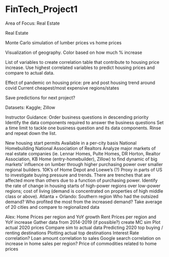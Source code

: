 # FinTech_Project1

Area of Focus: Real Estate 

Real Estate

Monte Carlo simulation of lumber prices vs home prices

Visualization of geography. Color based on how much % increase

List of variables to create correlation table that contribute to housing price increase. Use highest correlated variables to predict housing prices and compare to actual data. 

Effect of pandemic on housing price: pre and post housing trend around covid
Current cheapest/most expensive regions/states

Save predictions for next project? 



Datasets: Kaggle; Zillow


Instructor Guidance:
Order business questions in descending priority
Identify the data components required to answer the business questions 
Set a time limit to tackle one business question and its data components. Rinse and repeat down the list. 


New housing start permits
Available in a per-city basis
National Homebuilding 
National Association of Realtors
Analyze major markets of real estate companies (ie. Lennar Homes, Pulte Homes, DR Horton, Realtor Association, KB Home (entry-homebuilder), Zillow) to find dynamic of big markets’ influence on lumber through higher purchasing power over smaller regional builders. 
10K’s of Home Depot and Loewe’s (?)
Proxy in parts of US to investigate buying pressure and trends. There are trenches that are affected more than others due to a function of purchasing power. Identify the rate of change in housing starts of high-power regions over low-power regions; cost of living (demand is concentrated on properties of high middle class or above).
Atlanta + Orlando: Southern region
Who had the outsized demand? Who profited the most from the increased demand? 
Take average of 20 cities and compare to regionalized data



Alex:
Home Prices per region and YoY growth
Rent Prices per region and YoY increase
Gather data from 2014-2019 (if possible?) create MC sim
Plot actual 2020 prices
Compare sim to actual data
Predicting 2020 top buying / renting destinations
Plotting actual top destinations
Interest Rate correlation?
Loan amount correlation to sales
Google search correlation on increase in home sales per region?
Price of commodities related to home prices




